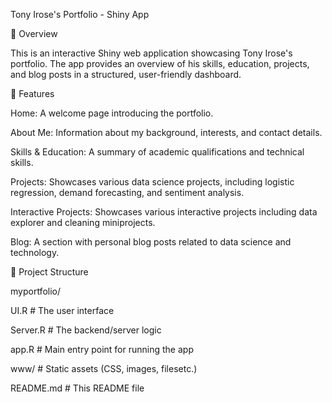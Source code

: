 Tony Irose's Portfolio - Shiny App

📌 Overview

This is an interactive Shiny web application showcasing Tony Irose's portfolio. 
The app provides an overview of his skills, education, projects, and blog posts in a structured, user-friendly dashboard.

🎯 Features

Home: A welcome page introducing the portfolio.

About Me: Information about my background, interests, and contact details.

Skills & Education: A summary of academic qualifications and technical skills.

Projects: Showcases various data science projects, including logistic regression, demand forecasting, and sentiment analysis.

Interactive Projects: Showcases various interactive projects including data explorer and cleaning miniprojects.

Blog: A section with personal blog posts related to data science and technology.

📂 Project Structure

myportfolio/

UI.R                 # The user interface 

Server.R             # The backend/server logic

app.R                 # Main entry point for running the app

www/                  # Static assets (CSS, images, filesetc.)

README.md             # This README file


